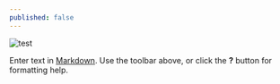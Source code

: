```yaml
---
published: false
---
```


![test]({{site.baseurl}}/https://www.enterprise.com/content/dam/global-vehicle-images/cars/FORD_FOCU_2012-1.png)

Enter text in [Markdown](http://daringfireball.net/projects/markdown/). Use the toolbar above, or click the **?** button for formatting help.
